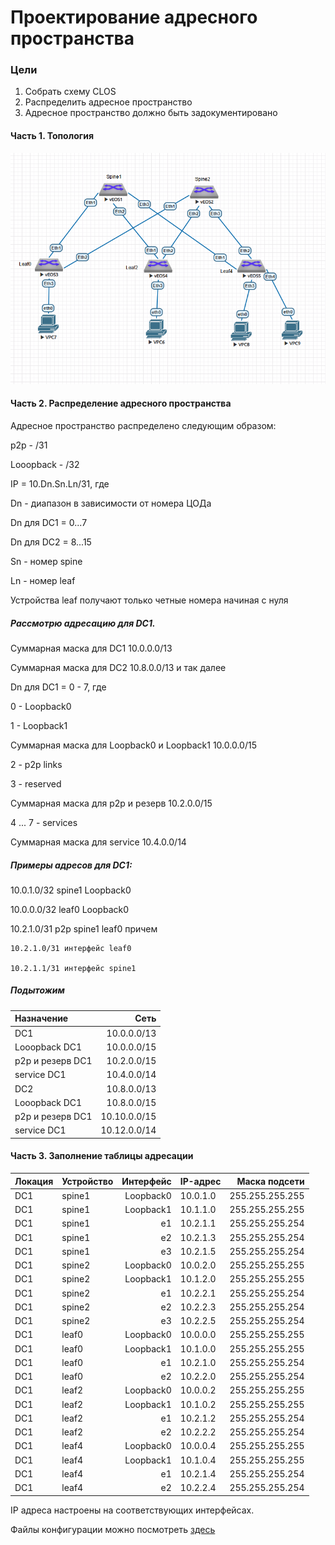 #  Проектирование адресного пространства

###  Цели

  1. Собрать схему CLOS
  2. Распределить адресное пространство
  3. Адресное пространство должно быть задокументировано
  
#### Часть 1. Топология
![](Схема1.png)


#### Часть 2. Распределение адресного пространства

 Адресное пространство распределено следующим образом: 

p2p - /31

Looopback - /32

IP = 10.Dn.Sn.Ln/31, где

Dn - диапазон в зависимости от номера ЦОДа

Dn для DC1 = 0...7

Dn для DC2 = 8...15

Sn - номер spine

Ln - номер leaf

Устройства leaf получают только четные номера начиная с нуля

##### Рассмотрю адресацию для DC1.

Суммарная маска для DC1 10.0.0.0/13

Суммарная маска для DC2 10.8.0.0/13 и так далее


Dn для DC1 = 0 - 7, где

0 - Loopback0

1 - Loopback1

Суммарная маска для Loopback0 и Loopback1 10.0.0.0/15

2 - p2p links

3 - reserved

Суммарная маска для p2p и резерв 10.2.0.0/15

4 ... 7 - services

Суммарная маска для service 10.4.0.0/14

##### Примеры адресов для DC1:

10.0.1.0/32  spine1 Loopback0

10.0.0.0/32 leaf0 Loopback0

10.2.1.0/31 p2p spine1 leaf0 причем 

    10.2.1.0/31 интерфейс leaf0

    10.2.1.1/31 интерфейс spine1
##### Подытожим 

|Назначение| Сеть|
|:-----------|--------------:|
|DC1 |10.0.0.0/13|
|Looopback DC1 |10.0.0.0/15|
|p2p и резерв DC1 |10.2.0.0/15|
|service DC1| 10.4.0.0/14|
|DC2 |10.8.0.0/13|
|Looopback DC1 |10.8.0.0/15|
|p2p и резерв DC1 |10.10.0.0/15|
|service DC1| 10.12.0.0/14|

#### Часть 3. Заполнение таблицы адресации


|Локация| Устройство     | Интерфейс    | IP-адрес             | Маска подсети|
|:-----------------|:---------------|-------------------------:|:--------------------|-------:|
| DC1  | spine1 | Loopback0   | 10.0.1.0 |255.255.255.255|  
| DC1  | spine1 | Loopback1   | 10.1.1.0 |255.255.255.255|
| DC1  | spine1 | e1   | 10.2.1.1 |255.255.255.254| 
| DC1  | spine1 | e2   | 10.2.1.3 |255.255.255.254| 
| DC1  | spine1 | e3   | 10.2.1.5 |255.255.255.254| 
| DC1  | spine2 | Loopback0   | 10.0.2.0 |255.255.255.255|   
| DC1  | spine2 | Loopback1   | 10.1.2.0 |255.255.255.255|
| DC1  | spine2 | e1   | 10.2.2.1 |255.255.255.254| 
| DC1  | spine2 | e2   | 10.2.2.3 |255.255.255.254| 
| DC1  | spine2 | e3   | 10.2.2.5 |255.255.255.254| 
| DC1  | leaf0 | Loopback0   | 10.0.0.0 |255.255.255.255|   
| DC1  | leaf0 | Loopback1   | 10.1.0.0 |255.255.255.255|
| DC1  | leaf0 | e1   | 10.2.1.0 |255.255.255.254| 
| DC1  | leaf0 | e2   | 10.2.2.0 |255.255.255.254| 
| DC1  | leaf2 | Loopback0   | 10.0.0.2 |255.255.255.255|   
| DC1  | leaf2 | Loopback1   | 10.1.0.2 |255.255.255.255|
| DC1  | leaf2 | e1   | 10.2.1.2 |255.255.255.254| 
| DC1  | leaf2 | e2   | 10.2.2.2 |255.255.255.254|
| DC1  | leaf4 | Loopback0   | 10.0.0.4 |255.255.255.255|   
| DC1  | leaf4 | Loopback1   | 10.1.0.4 |255.255.255.255|
| DC1  | leaf4 | e1   | 10.2.1.4 |255.255.255.254| 
| DC1  | leaf4 | e2   | 10.2.2.4 |255.255.255.254|

IP адреса настроены на соответствующих интерфейсах. 

Файлы конфигурации можно посмотреть [здесь](configs/)
```